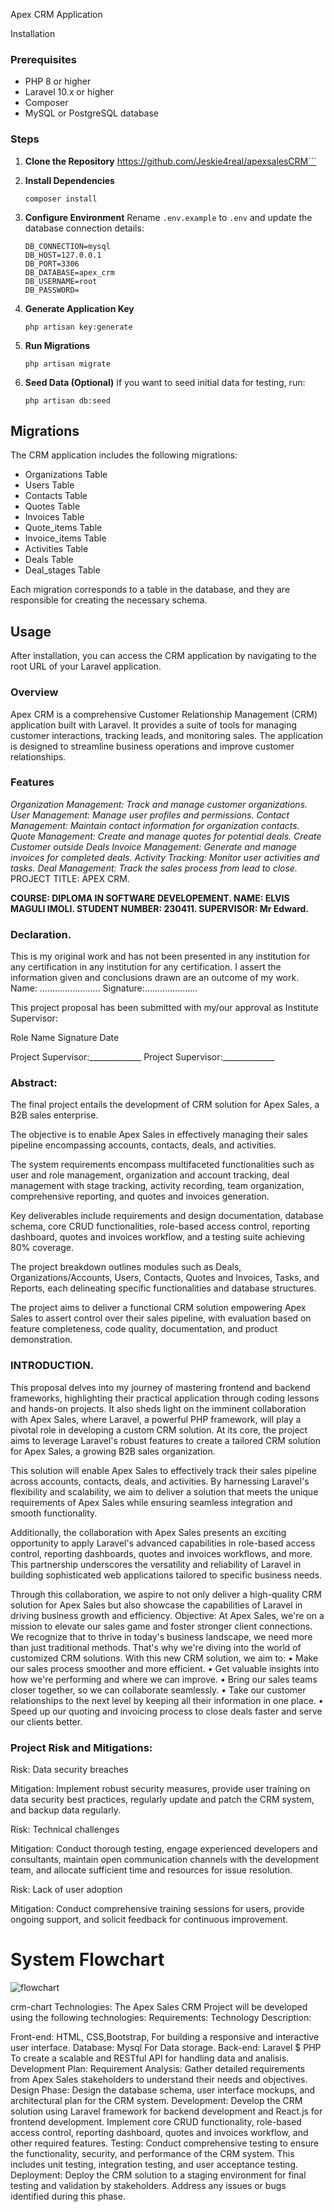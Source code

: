 Apex CRM Application


 Installation

### Prerequisites

-   PHP 8 or higher
-   Laravel 10.x or higher
-   Composer
-   MySQL or PostgreSQL database

### Steps

1. **Clone the Repository**
    https://github.com/Jeskie4real/apexsalesCRM```

2. **Install Dependencies**

    ```
    composer install
    ```

3. **Configure Environment**
   Rename `.env.example` to `.env` and update the database connection details:

    ```
    DB_CONNECTION=mysql
    DB_HOST=127.0.0.1
    DB_PORT=3306
    DB_DATABASE=apex_crm
    DB_USERNAME=root
    DB_PASSWORD=
    ```

4. **Generate Application Key**

    ```
    php artisan key:generate
    ```

5. **Run Migrations**

    ```
    php artisan migrate
    ```

6. **Seed Data (Optional)**
   If you want to seed initial data for testing, run:
    ```
    php artisan db:seed
    ```

## Migrations

The CRM application includes the following migrations:

-   Organizations Table
-   Users Table
-   Contacts Table
-   Quotes Table
-   Invoices Table
-   Quote_items Table
-   Invoice_items Table
-   Activities Table
-   Deals Table
-   Deal_stages Table

Each migration corresponds to a table in the database, and they are responsible for creating the necessary schema.

## Usage

After installation, you can access the CRM application by navigating to the root URL of your Laravel application.



### Overview

Apex CRM is a comprehensive Customer Relationship Management (CRM) application built with Laravel.
It provides a suite of tools for managing customer interactions, tracking leads, and monitoring sales.
The application is designed to streamline business operations and improve customer relationships.

### Features
*Organization Management: Track and manage customer organizations.*
*User Management: Manage user profiles and permissions.*
*Contact Management: Maintain contact information for organization contacts.*
*Quote Management: Create and manage quotes for potential deals.*
*Create Customer outside Deals*
*Invoice Management: Generate and manage invoices for completed deals.*
*Activity Tracking: Monitor user activities and tasks.*
*Deal Management: Track the sales process from lead to close.*
PROJECT TITLE: APEX CRM.

**COURSE: DIPLOMA IN SOFTWARE DEVELOPEMENT. NAME: ELVIS MAGULI IMOLI. STUDENT NUMBER: 230411. SUPERVISOR: Mr  Edward.**

### Declaration.
This is my original work and has not been presented in any institution for any certification in 
any institution for any certification. I assert the information given and conclusions drawn
are an outcome of my work. Name: …………………… Signature:…………………

This project proposal has been submitted with my/our approval as Institute Supervisor:

Role Name Signature Date

Project Supervisor:_____________ Project Supervisor:_____________

### Abstract:

The final project entails the development of CRM solution for Apex Sales, a B2B sales enterprise.

The objective is to enable Apex Sales in effectively managing their sales pipeline encompassing accounts, contacts,
deals, and activities.

The system requirements encompass multifaceted functionalities such as user and role management, organization 
and account tracking, deal management with stage tracking, activity recording, team organization, comprehensive
reporting, and quotes and invoices generation.

Key deliverables include requirements and design documentation, database schema, core CRUD functionalities,
role-based access control, reporting dashboard, quotes and invoices workflow, and a testing suite achieving 80% coverage.


The project breakdown outlines modules such as Deals, Organizations/Accounts, Users, Contacts, Quotes and Invoices,
Tasks, and Reports, each delineating specific functionalities and database structures.

The project aims to deliver a functional CRM solution empowering Apex Sales to assert control over their sales pipeline, 
with evaluation based on feature completeness, code quality, documentation, and product demonstration.


### INTRODUCTION.

This proposal delves into my journey of mastering frontend and backend frameworks, highlighting their practical application 
through coding lessons and hands-on projects. It also sheds light on the imminent collaboration with Apex Sales,
where Laravel, a powerful PHP framework, will play a pivotal role in developing a custom CRM solution.
At its core, the project aims to leverage Laravel's robust features to create a tailored CRM solution for Apex Sales,
a growing B2B sales organization.

This solution will enable Apex Sales to effectively track their sales pipeline across accounts, contacts, deals, and activities.
By harnessing Laravel's flexibility and scalability, we aim to deliver a solution that meets the unique requirements of Apex Sales
while ensuring seamless integration and smooth functionality.

Additionally, the collaboration with Apex Sales presents an exciting opportunity to apply Laravel's advanced capabilities in 
role-based access control, reporting dashboards, quotes and invoices workflows, and more.
This partnership underscores the versatility and reliability of Laravel in building sophisticated web applications tailored 
to specific business needs.


Through this collaboration, we aspire to not only deliver a high-quality CRM solution for Apex Sales but also showcase the 
capabilities of Laravel in driving business growth and efficiency. Objective:
At Apex Sales, we're on a mission to elevate our sales game and foster stronger client connections.
We recognize that to thrive in today's business landscape, we need more than just traditional methods.
That's why we're diving into the world of customized CRM solutions. With this new CRM solution, we aim to: 
• Make our sales process smoother and more efficient.
• Get valuable insights into how we're performing and where we can improve. 
• Bring our sales teams closer together, so we can collaborate seamlessly. 
• Take our customer relationships to the next level by keeping all their information in one place. 
• Speed up our quoting and invoicing process to close deals faster and serve our clients better.



### Project Risk and Mitigations:
Risk: Data security breaches

Mitigation: Implement robust security measures, provide user training on data security best practices,
regularly update and patch the CRM system, and backup data regularly.

Risk: Technical challenges

Mitigation: Conduct thorough testing, engage experienced developers and consultants, maintain 
open communication channels
with the development team, and allocate sufficient time and resources for issue resolution.

Risk: Lack of user adoption

Mitigation: Conduct comprehensive training sessions for users, provide ongoing support, and solicit feedback for continuous improvement.

# System Flowchart

![flowchart](https://github.com/Jeskie4real/apexsalesCRM/assets/127031122/8bd902a9-71ce-4767-8c45-78e8fe2e7d95)








crm-chart
Technologies:
The Apex Sales CRM Project will be developed using the following technologies: Requirements: Technology Description:

Front-end: HTML, CSS,Bootstrap, For building a responsive and interactive user interface.
Database: Mysql For Data storage.
Back-end: Laravel $ PHP To create a scalable and RESTful API for handling data and analisis.
Development Plan:
Requirement Analysis: Gather detailed requirements from Apex Sales stakeholders to understand their needs and objectives.
Design Phase: Design the database schema, user interface mockups, and architectural plan for the CRM system.
Development: Develop the CRM solution using Laravel framework for backend development and React.js for frontend development.
Implement core CRUD functionality, role-based access control, reporting dashboard, quotes and invoices workflow,
and other required features.
Testing: Conduct comprehensive testing to ensure the functionality, security, and performance of the CRM system. This includes unit testing, integration testing, and user acceptance testing.
Deployment: Deploy the CRM solution to a staging environment for final testing and validation by stakeholders. Address any issues or bugs identified during this phase.
